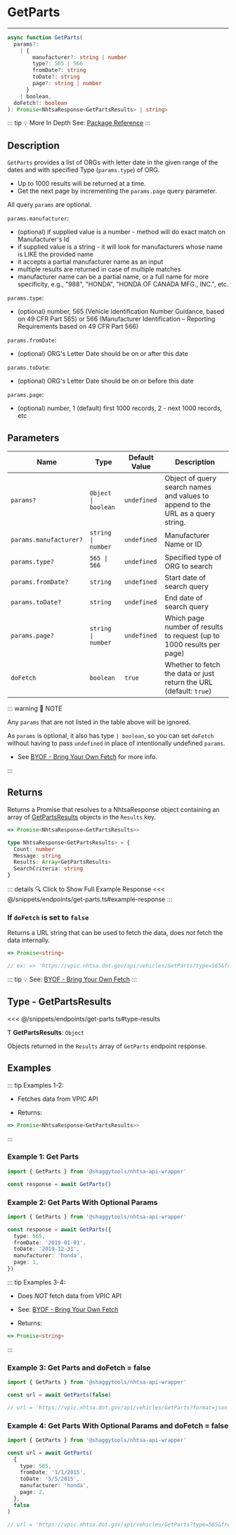 # GetParts

---

```typescript
async function GetParts(
  params?:
    | {
        manufacturer?: string | number
        type?: 565 | 566
        fromDate?: string
        toDate?: string
        page?: string | number
      }
    | boolean,
  doFetch?: boolean
): Promise<NhtsaResponse<GetPartsResults> | string>
```

::: tip :bulb: More In Depth
See: [Package Reference](../../typedoc/api/endpoints/GetParts)
:::

## Description

`GetParts` provides a list of ORGs with letter date in the given range of the dates and with
specified Type (`params.type`) of ORG.

- Up to 1000 results will be returned at a time.
- Get the next page by incrementing the `params.page` query parameter.

All query `params` are optional.

`params.manufacturer`:

- (optional) if supplied value is a number - method will do exact match on Manufacturer's Id
- if supplied value is a string - it will look for manufacturers whose name is LIKE the provided
  name
- it accepts a partial manufacturer name as an input
- multiple results are returned in case of multiple matches
- manufacturer name can be a partial name, or a full name for more specificity, e.g., "988",
  "HONDA", "HONDA OF CANADA MFG., INC.", etc.

`params.type`:

- (optional) number, 565 (Vehicle Identification Number Guidance, based on 49 CFR Part 565)
  or 566 (Manufacturer Identification – Reporting Requirements based on 49 CFR Part 566)

`params.fromDate`:

- (optional) ORG's Letter Date should be on or after this date

`params.toDate`:

- (optional) ORG's Letter Date should be on or before this date

`params.page`:

- (optional) number, 1 (default) first 1000 records, 2 - next 1000 records, etc

## Parameters

| Name                   | Type                 | Default Value | Description                                                                     |
| ---------------------- | -------------------- | ------------- | ------------------------------------------------------------------------------- |
| `params?`              | `Object \| boolean ` | `undefined`   | Object of query search names and values to append to the URL as a query string. |
| `params.manufacturer?` | `string \| number`   | `undefined`   | Manufacturer Name or ID                                                         |
| `params.type?`         | `565 \| 566`         | `undefined`   | Specified type of ORG to search                                                 |
| `params.fromDate?`     | `string`             | `undefined`   | Start date of search query                                                      |
| `params.toDate?`       | `string`             | `undefined`   | End date of search query                                                        |
| `params.page?`         | `string \| number`   | `undefined`   | Which page number of results to request (up to 1000 results per page)           |
| `doFetch`              | `boolean`            | `true`        | Whether to fetch the data or just return the URL (default: `true`)              |

::: warning 📝 NOTE

Any `params` that are not listed in the table above will be ignored.

As `params` is optional, it also has type `| boolean`, so you can set `doFetch` without
having to pass `undefined` in place of intentionally undefined `params`.

- See [BYOF - Bring Your Own Fetch](../../guide/bring-your-own-fetch.md#option-1-set-dofetch-to-false)
  for more info.

:::

## Returns

Returns a Promise that resolves to a NhtsaResponse object containing an array of
[GetPartsResults](#type-getpartsresults) objects in the `Results` key.

```typescript
=> Promise<NhtsaResponse<GetPartsResults>>
```

```typescript
type NhtsaResponse<GetPartsResults> = {
  Count: number
  Message: string
  Results: Array<GetPartsResults>
  SearchCriteria: string
}
```

::: details :mag: Click to Show Full Example Response
<<< @/snippets/endpoints/get-parts.ts#example-response
:::

### If `doFetch` is set to `false`

Returns a URL string that can be used to fetch the data, does _not_ fetch the data internally.

```typescript
=> Promise<string>

// ex: => 'https://vpic.nhtsa.dot.gov/api/vehicles/GetParts?type=565&fromDate=1/1/2015&toDate=5/5/2015&manufacturer=honda&page=1format=json'
```

::: tip :bulb: See: [BYOF - Bring Your Own Fetch](../../guide/bring-your-own-fetch.md#option-1-set-dofetch-to-false)
:::

## Type - GetPartsResults

<<< @/snippets/endpoints/get-parts.ts#type-results

Ƭ **GetPartsResults**: `Object`

Objects returned in the `Results` array of `GetParts` endpoint response.

## Examples

::: tip Examples 1-2:

- Fetches data from VPIC API

- Returns:

```typescript
=> Promise<NhtsaResponse<GetPartsResults>>
```

:::

### Example 1: Get Parts

```ts
import { GetParts } from '@shaggytools/nhtsa-api-wrapper'

const response = await GetParts()
```

### Example 2: Get Parts With Optional Params

```ts
import { GetParts } from '@shaggytools/nhtsa-api-wrapper'

const response = await GetParts({
  type: 565,
  fromDate: '2019-01-01',
  toDate: '2019-12-31',
  manufacturer: 'honda',
  page: 1,
})
```

::: tip Examples 3-4:

- Does _NOT_ fetch data from VPIC API

- See: [BYOF - Bring Your Own Fetch](../../guide/bring-your-own-fetch.md#option-1-set-dofetch-to-false)

- Returns:

```typescript
=> Promise<string>
```

:::

### Example 3: Get Parts and doFetch = false

```ts
import { GetParts } from '@shaggytools/nhtsa-api-wrapper'

const url = await GetParts(false)

// url = 'https://vpic.nhtsa.dot.gov/api/vehicles/GetParts?format=json'
```

### Example 4: Get Parts With Optional Params and doFetch = false

```ts
import { GetParts } from '@shaggytools/nhtsa-api-wrapper'

const url = await GetParts(
  {
    type: 565,
    fromDate: '1/1/2015',
    toDate: '5/5/2015',
    manufacturer: 'honda',
    page: 2,
  },
  false
)

// url = 'https://vpic.nhtsa.dot.gov/api/vehicles/GetParts?type=565&fromDate=1/1/2015&toDate=5/5/2015&manufacturer=honda&page=2format=json'
```
